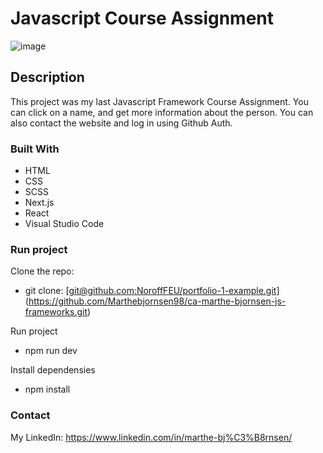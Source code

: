# Javascript Course Assignment

![image](https://waterfountain.no/wp-content/uploads/2019/11/placeholder.png)

## Description
This project was my last Javascript Framework Course Assignment. You can click on a name, and get more information about the person. You can also contact the website and log in using Github Auth. 


### Built With
- HTML
- CSS
- SCSS
- Next.js
- React
- Visual Studio Code

### Run project

Clone the repo:
- git clone: [[git@github.com:NoroffFEU/portfolio-1-example.git](https://github.com/Marthebjornsen98/semester-project-wrist.git)](https://github.com/Marthebjornsen98/ca-marthe-bjornsen-js-frameworks.git)

Run project
- npm run dev

Install dependensies
- npm install

### Contact
My LinkedIn: https://www.linkedin.com/in/marthe-bj%C3%B8rnsen/
